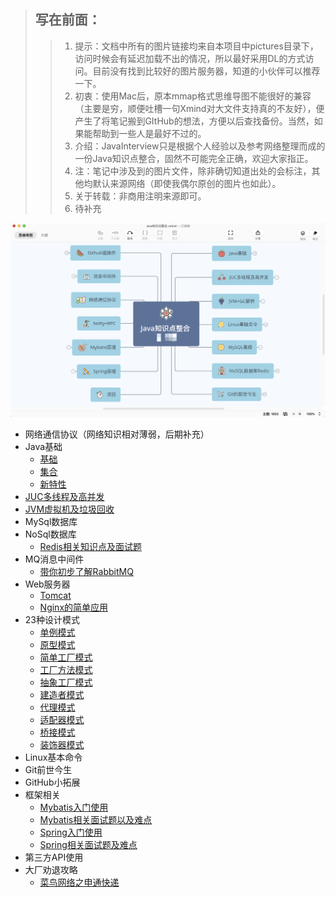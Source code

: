 > ## 写在前面：
>
> > 1. 提示：文档中所有的图片链接均来自本项目中pictures目录下，访问时候会有延迟加载不出的情况，所以最好采用DL的方式访问。目前没有找到比较好的图片服务器，知道的小伙伴可以推荐一下。
> > 2. 初衷：使用Mac后，原本mmap格式思维导图不能很好的兼容（主要是穷，顺便吐槽一句Xmind对大文件支持真的不友好），便产生了将笔记搬到GItHub的想法，方便以后查找备份。当然，如果能帮助到一些人是最好不过的。
> > 3. 介绍：JavaInterview只是根据个人经验以及参考网络整理而成的一份Java知识点整合，固然不可能完全正确，欢迎大家指正。
> > 4. 注：笔记中涉及到的图片文件，除非确切知道出处的会标注，其他均默认来源网络（即使我偶尔原创的图片也如此）。
> > 5. 关于转载：非商用注明来源即可。
> > 6. 待补充

![Image](./pictures/home/思维导图总览截图.png)

- 网络通信协议（网络知识相对薄弱，后期补充）
- Java基础
  - [基础](https://github.com/nanhuaijin/JavaInterview/blob/master/docs/basis/Java基础.md)
  - [集合](https://github.com/nanhuaijin/JavaInterview/blob/master/docs/basis/Java集合.md)
  - [新特性](https://github.com/nanhuaijin/JavaInterview/blob/master/docs/basis/Java8新特性.md)
- [JUC多线程及高并发](https://github.com/nanhuaijin/JavaInterview/blob/master/docs/juc/JUC高并发.md)
- [JVM虚拟机及垃圾回收](https://github.com/nanhuaijin/JavaInterview/blob/master/docs/jvm/JVM.md)
- MySql数据库
- NoSql数据库
  - [Redis相关知识点及面试题](https://github.com/nanhuaijin/JavaInterview/blob/master/docs/nosql/redis/Redis.md)
- MQ消息中间件
  - [带你初步了解RabbitMQ](https://github.com/nanhuaijin/JavaInterview/blob/master/docs/mq/RabbitMQ.md)
- Web服务器
  - [Tomcat]()
  - [Nginx的简单应用](https://github.com/nanhuaijin/JavaInterview/blob/master/docs/web/Nginx.md)
- 23种设计模式
  - [单例模式]()
  - [原型模式]()
  - [简单工厂模式]()
  - [工厂方法模式]()
  - [抽象工厂模式]()
  - [建造者模式]()
  - [代理模式]()
  - [适配器模式]()
  - [桥接模式]()
  - [装饰器模式]()
- Linux基本命令
- Git前世今生
- GitHub小拓展
- 框架相关
  - [Mybatis入门使用](https://github.com/nanhuaijin/JavaInterview/blob/master/docs/frame/Mybatis基础.md)
  - [Mybatis相关面试题以及难点](https://github.com/nanhuaijin/JavaInterview/blob/master/docs/frame/Mybatis面试.md)
  - [Spring入门使用](https://github.com/nanhuaijin/JavaInterview/blob/master/docs/frame/Spring基础.md)
  - [Spring相关面试题及难点](https://github.com/nanhuaijin/JavaInterview/blob/master/docs/frame/Spring面试.md)
- 第三方API使用
- 大厂劝退攻略
  - [菜鸟网络之申通快递](https://github.com/nanhuaijin/JavaInterview/blob/master/docs/interview/菜鸟申通.md)

